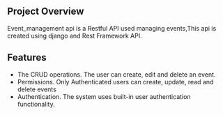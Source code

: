 ## Project Overview
Event_management api is a Restful API used managing events,This api is created using django and Rest Framework API.

## Features
- The CRUD operations. The user can create, edit and delete an event.
- Permissions. Only Authenticated users can create, update, read and delete events
- Authentication. The system uses built-in user authentication functionality.

